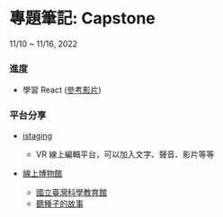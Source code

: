 # 專題筆記: Capstone
11/10 ~ 11/16, 2022

### 進度

- 學習 React ([參考影片](https://youtu.be/zqV7NIFGDrQ))

### 平台分享

- [istaging](https://www.istaging.com/zh-tw/livetourGallery)
    - VR 線上編輯平台，可以加入文字、聲音、影片等等

- [線上博物館](https://virtual-museums.tw/)
  - [國立臺灣科學教育館](http://vr.kissscience.tw/)
  - [聽種子的故事](https://vr.ntm.gov.tw/2022Seed/)